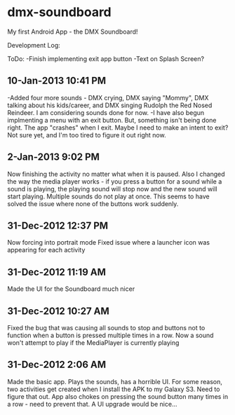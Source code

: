 dmx-soundboard
==============

My first Android App - the DMX Soundboard!

Development Log:

ToDo:
-Finish implementing exit app button
-Text on Splash Screen?

10-Jan-2013 10:41 PM
-----------
-Added four more sounds - DMX crying, DMX saying "Mommy", DMX talking about his kids/career, and DMX singing Rudolph the Red Nosed Reindeer. I am considering sounds done for now.
-I have also begun implmenting a menu with an exit button. But, something isn't being done right. The app "crashes" when I exit. Maybe I need to make an intent to exit? Not sure yet, and I'm too tired to figure it out right now.

2-Jan-2013 9:02 PM
-----------
Now finishing the activity no matter what when it is paused. Also I changed the way the media player works - if you press a button for a sound while a sound is playing, the playing sound will stop now and the new sound will start playing. Multiple sounds do not play at once. This seems to have solved the issue where none of the buttons work suddenly.

31-Dec-2012 12:37 PM
------------
Now forcing into portrait mode
Fixed issue where a launcher icon was appearing for each activity

31-Dec-2012 11:19 AM
-------------
Made the UI for the Soundboard much nicer

31-Dec-2012 10:27 AM
-------------
Fixed the bug that was causing all sounds to stop and buttons not to function when a button is pressed multiple times in a row. Now a sound won't attempt to play if the MediaPlayer is currently playing

31-Dec-2012 2:06 AM
-------------
Made the basic app. Plays the sounds, has a horrible UI. For some reason, two activities get created when I install the APK to my Galaxy S3. Need to figure that out. App also chokes on pressing the sound button many times in a row - need to prevent that. A UI upgrade would be nice...
